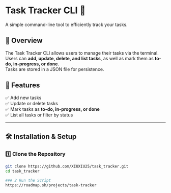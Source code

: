 # Task Tracker CLI 🚀  

A simple command-line tool to efficiently track your tasks.

## 📖 Overview  
The Task Tracker CLI allows users to manage their tasks via the terminal.  
Users can **add, update, delete, and list tasks**, as well as mark them as **to-do, in-progress, or done**.  
Tasks are stored in a JSON file for persistence.

## 🎯 Features  
✅ Add new tasks  
✅ Update or delete tasks  
✅ Mark tasks as **to-do, in-progress, or done**  
✅ List all tasks or filter by status  

---

## 🛠️ Installation & Setup  

### 1️⃣ Clone the Repository  
```sh
git clone https://github.com/XIUXIU25/task_tracker.git
cd task_tracker

### 2 Run the Script
https://roadmap.sh/projects/task-tracker
